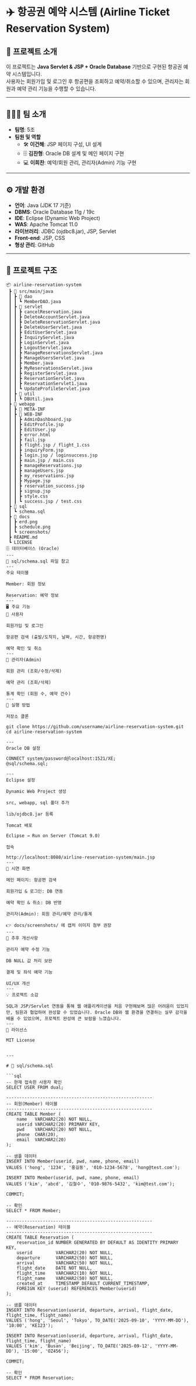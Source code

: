 # ✈️ 항공권 예약 시스템 (Airline Ticket Reservation System)

## 📌 프로젝트 소개
이 프로젝트는 **Java Servlet & JSP + Oracle Database** 기반으로 구현된 항공권 예약 시스템입니다.  
사용자는 회원가입 및 로그인 후 항공편을 조회하고 예약/취소할 수 있으며, 관리자는 회원과 예약 관리 기능을 수행할 수 있습니다.  

---

## 👨‍👩‍👦 팀 소개
- **팀명**: 5조
- **팀원 및 역할**
  - 🛠️ **이건해**: JSP 페이지 구성, UI 설계  
  - 🗄️ **김찬형**: Oracle DB 설계 및 메인 페이지 구현  
  - 💻 **이희찬**: 예약/회원 관리, 관리자(Admin) 기능 구현  

---

## ⚙️ 개발 환경
- **언어**: Java (JDK 17 기준)  
- **DBMS**: Oracle Database 11g / 19c  
- **IDE**: Eclipse (Dynamic Web Project)  
- **WAS**: Apache Tomcat 11.0  
- **라이브러리**: JDBC (ojdbc8.jar), JSP, Servlet  
- **Front-end**: JSP, CSS  
- **형상 관리**: GitHub  

---

## 📂 프로젝트 구조
```plaintext
📦 airline-reservation-system
 ┣ 📂 src/main/java
 ┃ ┣ 📂 dao
 ┃ ┃ ┗ MemberDAO.java
 ┃ ┣ 📂 servlet
 ┃ ┃ ┣ cancelReservation.java
 ┃ ┃ ┣ DeleteAccountServlet.java
 ┃ ┃ ┣ DeleteReservationServlet.java
 ┃ ┃ ┣ DeleteUserServlet.java
 ┃ ┃ ┣ EditUserServlet.java
 ┃ ┃ ┣ InquiryServlet.java
 ┃ ┃ ┣ LoginServlet.java
 ┃ ┃ ┣ LogoutServlet.java
 ┃ ┃ ┣ ManageReservationsServlet.java
 ┃ ┃ ┣ ManageUsersServlet.java
 ┃ ┃ ┣ Member.java
 ┃ ┃ ┣ MyReservationsServlet.java
 ┃ ┃ ┣ RegisterServlet.java
 ┃ ┃ ┣ ReservationServlet.java
 ┃ ┃ ┣ ReservationServlet1.java
 ┃ ┃ ┗ UpdateProfileServlet.java
 ┃ ┣ 📂 util
 ┃ ┃ ┗ DBUtil.java
 ┣ 📂 webapp
 ┃ ┣ 📂 META-INF
 ┃ ┣ 📂 WEB-INF
 ┃ ┃ ┣ AdminDashboard.jsp
 ┃ ┃ ┣ EditProfile.jsp
 ┃ ┃ ┣ EditUser.jsp
 ┃ ┃ ┣ error.html
 ┃ ┃ ┣ fail.jsp
 ┃ ┃ ┣ flight.jsp / flight_1.css
 ┃ ┃ ┣ inquiryForm.jsp
 ┃ ┃ ┣ login.jsp / loginsuccess.jsp
 ┃ ┃ ┣ main.jsp / main.css
 ┃ ┃ ┣ manageReservations.jsp
 ┃ ┃ ┣ manageUsers.jsp
 ┃ ┃ ┣ my_reservations.jsp
 ┃ ┃ ┣ Mypage.jsp
 ┃ ┃ ┣ reservation_success.jsp
 ┃ ┃ ┣ signup.jsp
 ┃ ┃ ┣ style.css
 ┃ ┃ ┗ success.jsp / test.css
 ┣ 📂 sql
 ┃ ┗ schema.sql
 ┣ 📂 docs
 ┃ ┣ erd.png
 ┃ ┣ schedule.png
 ┃ ┗ screenshots/
 ┣ README.md
 ┗ LICENSE
🗄️ 데이터베이스 (Oracle)
---
📌 sql/schema.sql 파일 참고
---
주요 테이블

Member: 회원 정보

Reservation: 예약 정보
---
🖥️ 주요 기능
👤 사용자

회원가입 및 로그인

항공편 검색 (출발/도착지, 날짜, 시간, 항공편명)

예약 확인 및 취소
---
🔑 관리자(Admin)

회원 관리 (조회/수정/삭제)

예약 관리 (조회/삭제)

통계 확인 (회원 수, 예약 건수)
---
🚀 실행 방법

저장소 클론

git clone https://github.com/username/airline-reservation-system.git
cd airline-reservation-system

---
Oracle DB 설정

CONNECT system/password@localhost:1521/XE;
@sql/schema.sql;

---
Eclipse 설정

Dynamic Web Project 생성

src, webapp, sql 폴더 추가

lib/ojdbc8.jar 등록

Tomcat 배포

Eclipse → Run on Server (Tomcat 9.0)

접속

http://localhost:8080/airline-reservation-system/main.jsp
---
🎥 시연 화면

메인 페이지: 항공편 검색

회원가입 & 로그인: DB 연동

예약 확인 & 취소: DB 반영

관리자(Admin): 회원 관리/예약 관리/통계

👉 docs/screenshots/ 에 캡처 이미지 첨부 권장
---
🔧 추후 개선사항

관리자 예약 수정 기능

DB NULL 값 처리 보완

결제 및 좌석 예약 기능

UI/UX 개선
---
💡 프로젝트 소감

SQL과 JSP/Servlet 연동을 통해 웹 애플리케이션을 처음 구현해보며 많은 어려움이 있었지만, 팀원과 협업하여 완성할 수 있었습니다. Oracle DB와 웹 환경을 연결하는 실무 감각을 배울 수 있었으며, 프로젝트 완성에 큰 보람을 느꼈습니다.
---
📜 라이선스

MIT License


---

# 📜 sql/schema.sql

```sql
-- 현재 접속한 사용자 확인
SELECT USER FROM dual;

--------------------------------------------------------
-- 회원(Member) 테이블
--------------------------------------------------------
CREATE TABLE Member (
    name   VARCHAR2(20) NOT NULL,
    userid VARCHAR2(20) PRIMARY KEY,
    pwd    VARCHAR2(20) NOT NULL,
    phone  CHAR(20),
    email  VARCHAR2(20)
);

-- 샘플 데이터
INSERT INTO Member(userid, pwd, name, phone, email)
VALUES ('hong', '1234', '홍길동', '010-1234-5678', 'hong@test.com');

INSERT INTO Member(userid, pwd, name, phone, email)
VALUES ('kim', 'abcd', '김철수', '010-9876-5432', 'kim@test.com');

COMMIT;

-- 확인
SELECT * FROM Member;

--------------------------------------------------------
-- 예약(Reservation) 테이블
--------------------------------------------------------
CREATE TABLE Reservation (
    reservation_id NUMBER GENERATED BY DEFAULT AS IDENTITY PRIMARY KEY,
    userid         VARCHAR2(20) NOT NULL,
    departure      VARCHAR2(50) NOT NULL,
    arrival        VARCHAR2(50) NOT NULL,
    flight_date    DATE NOT NULL,
    flight_time    VARCHAR2(10) NOT NULL,
    flight_name    VARCHAR2(50) NOT NULL,
    created_at     TIMESTAMP DEFAULT CURRENT_TIMESTAMP,
    FOREIGN KEY (userid) REFERENCES Member(userid)
);

-- 샘플 데이터
INSERT INTO Reservation(userid, departure, arrival, flight_date, flight_time, flight_name)
VALUES ('hong', 'Seoul', 'Tokyo', TO_DATE('2025-09-10', 'YYYY-MM-DD'), '10:00', 'KE123');

INSERT INTO Reservation(userid, departure, arrival, flight_date, flight_time, flight_name)
VALUES ('kim', 'Busan', 'Beijing', TO_DATE('2025-09-12', 'YYYY-MM-DD'), '15:00', 'OZ456');

COMMIT;

-- 확인
SELECT * FROM Reservation;
